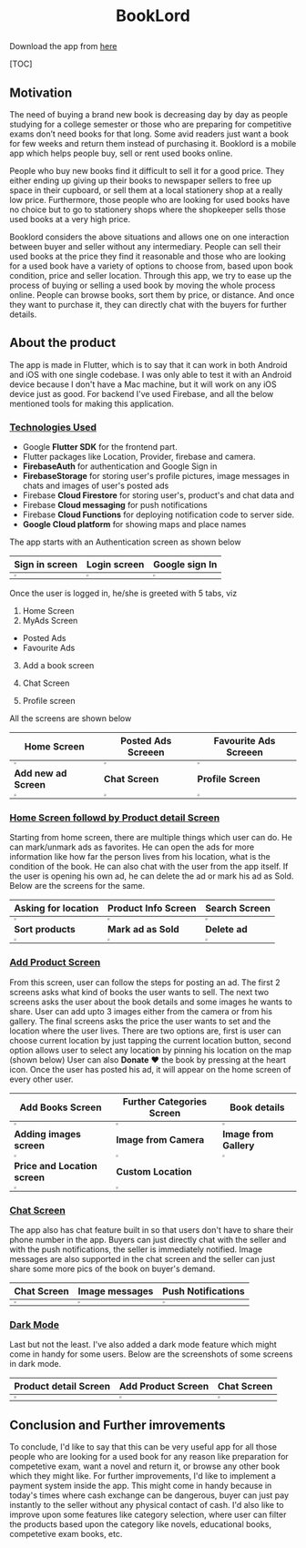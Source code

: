 <h1><p align="center">BookLord</p></h1>

Download the app from [here](https://drive.google.com/file/d/1tkp1OXflFCc4peFx3mF5z7tJvo9CvRGk/view?usp=sharing)

[TOC]

## Motivation

The need of buying a brand new book is decreasing day by day as people studying for a college semester or those who are preparing for competitive exams don’t need books for that long. Some avid readers just want a book for few weeks and return them instead of purchasing it. Booklord is a mobile app which helps people buy, sell or rent used books online. 

People who buy new books find it difficult to sell it for a good price. They either ending up giving up their books to newspaper sellers to free up space in their cupboard, or sell them at a local stationery shop at a really low price.
Furthermore, those people who are looking for used books have no choice but to go to stationery shops where the shopkeeper sells those used books at a very high price.

Booklord considers the above situations and allows one on one interaction between buyer and seller without any intermediary. People can sell their used books at the price they find it reasonable and those who are looking for a used book have a variety of options to choose from, based upon book condition, price and seller location.
Through this app, we try to ease up the process of buying or selling a used book by moving the whole process online. People can browse books, sort them by price, or distance. And once they want to purchase it, they can directly chat with the buyers for further details.

## About the product

The app is made in Flutter, which is to say that it can work in both Android and iOS with one single codebase. I was only able to test it with an Android device because I don't have a Mac machine, but it will work on any iOS device just as good. For backend I've used Firebase, and all the below mentioned tools for making this application.

### <u>Technologies Used</u>

- Google **Flutter SDK** for the frontend part. 
- Flutter packages like Location, Provider, firebase and camera.
- **FirebaseAuth** for authentication and Google Sign in
- **FirebaseStorage** for storing user's profile pictures, image messages in chats and images of user's posted ads
- Firebase **Cloud Firestore** for storing user's, product's and chat data and
- Firebase **Cloud messaging** for push notifications
- Firebase **Cloud Functions** for deploying notification code to server side.
- **Google Cloud platform** for showing maps and place names

The app starts with an Authentication screen as shown below

| Sign in screen                                                                                                                       | Login screen                                                                                                                         | Google sign In                                                                                                                       |
| ------------------------------------------------------------------------------------------------------------------------------------ | ------------------------------------------------------------------------------------------------------------------------------------ | ------------------------------------------------------------------------------------------------------------------------------------ |
| <img src="https://user-images.githubusercontent.com/45118110/99714820-0fb2c080-2acc-11eb-94bb-87531f909d57.jpg" style="zoom:25%;" /> | <img src="https://user-images.githubusercontent.com/45118110/99714838-13dede00-2acc-11eb-9d58-68275b7e1c1d.jpg" style="zoom:25%;" /> | <img src="https://user-images.githubusercontent.com/45118110/99714852-18a39200-2acc-11eb-9e05-0946bd303654.jpg" style="zoom:25%;" /> |



Once the user is logged in, he/she is greeted with 5 tabs, viz

1. Home Screen
2. MyAds Screen

- Posted Ads
- Favourite Ads

3. Add a book screen

4. Chat Screen

5. Profile screen

All the screens are shown below

| Home Screen                                                                                                                          | Posted Ads Screeen                                                                                                                   | Favourite Ads Screeen                                                                                                                |
| ------------------------------------------------------------------------------------------------------------------------------------ | ------------------------------------------------------------------------------------------------------------------------------------ | ------------------------------------------------------------------------------------------------------------------------------------ |
| <img src="https://user-images.githubusercontent.com/45118110/99715513-fc542500-2acc-11eb-9244-3a6974d1f62f.jpg" style="zoom:25%;" /> | <img src="https://user-images.githubusercontent.com/45118110/99716666-66b99500-2ace-11eb-9daf-d31439c99bf3.jpg" style="zoom:25%;" /> | <img src="https://user-images.githubusercontent.com/45118110/99715528-037b3300-2acd-11eb-81db-0a999b468373.jpg" style="zoom:25%;" /> |
| **Add new ad Screen**                                                                                                                | **Chat Screen**                                                                                                                      | **Profile Screen**                                                                                                                   |
| <img src="https://user-images.githubusercontent.com/45118110/99715543-070eba00-2acd-11eb-9b0e-1c80a990223e.jpg" style="zoom:25%;" /> | <img src="https://user-images.githubusercontent.com/45118110/99902922-19fcd680-2ce7-11eb-8b6e-b7ab9041145a.jpg" style="zoom:25%;" /> | <img src="https://user-images.githubusercontent.com/45118110/99715571-10982200-2acd-11eb-8ba6-63a8c873eafa.jpg" style="zoom:25%;" /> |

### <u>Home Screen followd by Product detail Screen</u> 

Starting from home screen, there are multiple things which user can do. He can mark/unmark ads as favorites. He can open the ads for more information like how far the person lives from his location, what is the condition of the book. He can also chat with the user from the app itself. If the user is opening his own ad, he can delete the ad or mark his ad as Sold. Below are the screens for the same. 

| Asking for location                                                                                                                  | Product Info Screen                                                                                                                  | Search Screen                                                                                                                        |
| ------------------------------------------------------------------------------------------------------------------------------------ | ------------------------------------------------------------------------------------------------------------------------------------ | ------------------------------------------------------------------------------------------------------------------------------------ |
| <img src="https://user-images.githubusercontent.com/45118110/99717497-7ab1c680-2acf-11eb-8b8f-7423b7f1fe71.jpg" style="zoom:25%;" /> | <img src="https://user-images.githubusercontent.com/45118110/99717509-7dacb700-2acf-11eb-8122-5c3d6c97faa7.jpg" style="zoom:25%;" /> | <img src="https://user-images.githubusercontent.com/45118110/99902924-1c5f3080-2ce7-11eb-8e18-6d72fcfd8df2.jpg" style="zoom:25%;" /> |
| **Sort products**                                                                                                                    | **Mark ad as Sold**                                                                                                                  | **Delete ad**                                                                                                                        |
| <img src="https://user-images.githubusercontent.com/45118110/99902926-1f5a2100-2ce7-11eb-83ab-15df167dc392.jpg" style="zoom:25%;" /> | <img src="https://user-images.githubusercontent.com/45118110/99717580-95843b00-2acf-11eb-9d20-e5292202223b.jpg" style="zoom:25%;" /> | <img src="https://user-images.githubusercontent.com/45118110/99717586-987f2b80-2acf-11eb-9b74-2bdfd4c431b4.jpg" style="zoom:25%;" /> |

### <u>Add Product Screen</u>

From this screen, user can follow the steps for posting an ad. The first 2 screens asks what kind of books the user wants to sell. The next two screens asks the user about the book details and some images he wants to share. User can add upto 3 images either from the camera or from his gallery. The final screens asks the price the user wants to set and the location where the user lives. There are two options are, first is user can choose current location by just tapping the  current location button, second option allows user to select any location by pinning his location on the map (shown below) User can also **Donate** ❤ the book by pressing at the heart icon. Once the user has posted his ad, it will appear on the home screen of every other user.  

| Add Books Screen                                                                                                                      | Further Categories Screen                                                                                                             | Book details                                                                                                                         |
| ------------------------------------------------------------------------------------------------------------------------------------- | ------------------------------------------------------------------------------------------------------------------------------------- | ------------------------------------------------------------------------------------------------------------------------------------ |
| <img src="https://user-images.githubusercontent.com/45118110/99903258-4fa2bf00-2ce9-11eb-93f4-3ae1e5c8b771.jpg" style="zoom:25%;" />  | <img src="https://user-images.githubusercontent.com/45118110/99718485-f06a6200-2ad0-11eb-93bf-54bbbc103814.jpg" style="zoom:25%;" />  | <img src="https://user-images.githubusercontent.com/45118110/99718494-f4967f80-2ad0-11eb-803c-71b980dae8c0.jpg" style="zoom:25%;" /> |
| **Adding images screen**                                                                                                              | **Image from Camera**                                                                                                                 | **Image from Gallery**                                                                                                               |
| <img src="https://user-images.githubusercontent.com/45118110/99718516-feb87e00-2ad0-11eb-96a4-046437802a5e.jpg" style="zoom:25%;" />  | <img src="https://user-images.githubusercontent.com/45118110/99718960-afbf1880-2ad1-11eb-9229-36cc7266f4ec.jpg" style="zoom:25%;" />  | <img src="https://user-images.githubusercontent.com/45118110/99718963-b3529f80-2ad1-11eb-8f68-747f15c56404.jpg" style="zoom:25%;" /> |
| **Price and Location screen**                                                                                                         | **Custom Location**                                                                                                                   |                                                                                                                                      |
| <img src="https://user-images.githubusercontent.com/45118110/100059614-62380800-2e51-11eb-9cab-2b7a86a3b1bf.jpg" style="zoom:25%;" /> | <img src="https://user-images.githubusercontent.com/45118110/100059648-6e23ca00-2e51-11eb-860e-3f9fdd9478c7.jpg" style="zoom:25%;" /> |                                                                                                                                      |

### <u>Chat Screen</u>

The app also has chat feature built in so that users don't have to share their phone number in the app. Buyers can just directly chat with the seller and with the push notifications, the seller is immediately notified. Image messages are also supported in the chat screen and the seller can just share some more pics of the book on buyer's demand. 

| Chat Screen                                                                                                                          | Image messages                                                                                                                       | Push Notifications                                                                                                                   |
| ------------------------------------------------------------------------------------------------------------------------------------ | ------------------------------------------------------------------------------------------------------------------------------------ | ------------------------------------------------------------------------------------------------------------------------------------ |
| <img src="https://user-images.githubusercontent.com/45118110/99903482-ba082f00-2cea-11eb-8692-587825067308.jpg" style="zoom:25%;" /> | <img src="https://user-images.githubusercontent.com/45118110/99717556-9026f080-2acf-11eb-883d-8c8d667204cc.jpg" style="zoom:25%;" /> | <img src="https://user-images.githubusercontent.com/45118110/99719616-8ce13400-2ad2-11eb-9b3f-92dbb9633011.jpg" style="zoom:25%;" /> |



### <u>Dark Mode</u>

Last but not the least. I've also added a dark mode feature which might come in handy for some users. Below are the screenshots of some screens in dark mode. 

| Product detail Screen                                                                                                                | Add Product Screen                                                                                                                   | Chat Screen                                                                                                                          |
| ------------------------------------------------------------------------------------------------------------------------------------ | ------------------------------------------------------------------------------------------------------------------------------------ | ------------------------------------------------------------------------------------------------------------------------------------ |
| <img src="https://user-images.githubusercontent.com/45118110/99903255-4dd8fb80-2ce9-11eb-8ae1-71f6ace214c0.jpg" style="zoom:25%;" /> | <img src="https://user-images.githubusercontent.com/45118110/99903251-4b76a180-2ce9-11eb-9b64-30f4ba0ce4de.jpg" style="zoom:25%;" /> | <img src="https://user-images.githubusercontent.com/45118110/99903253-4d406500-2ce9-11eb-8f29-e48fb6539320.jpg" style="zoom:25%;" /> |

## Conclusion and Further imrovements

To conclude, I'd like to say that this can be very useful app for all those people who are looking for a used book for any reason like preparation for competetive exam, want a novel and return it, or browse any other book which they might like. For further improvements, I'd like to implement a payment system inside the app. This might come in handy because in today's times where cash exchange can be dangerous, buyer can just pay instantly to the seller without any physical contact of cash. I'd also like to improve upon some features like category selection, where user can filter the products based upon the category like novels, educational books,  competetive exam books, etc. 
